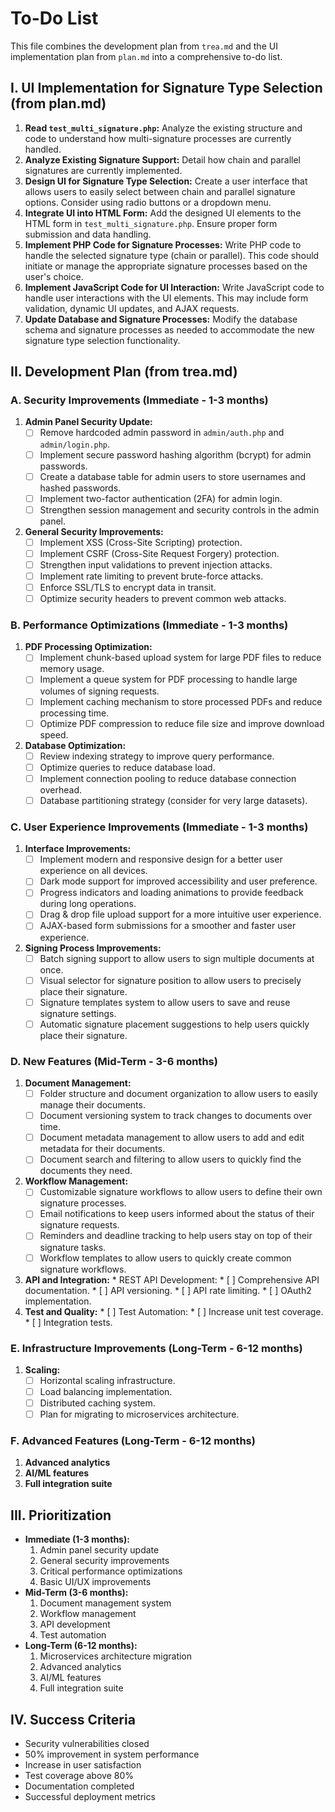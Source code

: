 # To-Do List

This file combines the development plan from `trea.md` and the UI implementation plan from `plan.md` into a comprehensive to-do list.

## I. UI Implementation for Signature Type Selection (from plan.md)

1.  **Read `test_multi_signature.php`:** Analyze the existing structure and code to understand how multi-signature processes are currently handled.
2.  **Analyze Existing Signature Support:** Detail how chain and parallel signatures are currently implemented.
3.  **Design UI for Signature Type Selection:** Create a user interface that allows users to easily select between chain and parallel signature options. Consider using radio buttons or a dropdown menu.
4.  **Integrate UI into HTML Form:** Add the designed UI elements to the HTML form in `test_multi_signature.php`. Ensure proper form submission and data handling.
5.  **Implement PHP Code for Signature Processes:** Write PHP code to handle the selected signature type (chain or parallel). This code should initiate or manage the appropriate signature processes based on the user's choice.
6.  **Implement JavaScript Code for UI Interaction:** Write JavaScript code to handle user interactions with the UI elements. This may include form validation, dynamic UI updates, and AJAX requests.
7.  **Update Database and Signature Processes:** Modify the database schema and signature processes as needed to accommodate the new signature type selection functionality.

## II. Development Plan (from trea.md)

### A. Security Improvements (Immediate - 1-3 months)

1.  **Admin Panel Security Update:**
    *   [ ] Remove hardcoded admin password in `admin/auth.php` and `admin/login.php`.
    *   [ ] Implement secure password hashing algorithm (bcrypt) for admin passwords.
    *   [ ] Create a database table for admin users to store usernames and hashed passwords.
    *   [ ] Implement two-factor authentication (2FA) for admin login.
    *   [ ] Strengthen session management and security controls in the admin panel.
2.  **General Security Improvements:**
    *   [ ] Implement XSS (Cross-Site Scripting) protection.
    *   [ ] Implement CSRF (Cross-Site Request Forgery) protection.
    *   [ ] Strengthen input validations to prevent injection attacks.
    *   [ ] Implement rate limiting to prevent brute-force attacks.
    *   [ ] Enforce SSL/TLS to encrypt data in transit.
    *   [ ] Optimize security headers to prevent common web attacks.

### B. Performance Optimizations (Immediate - 1-3 months)

1.  **PDF Processing Optimization:**
    *   [ ] Implement chunk-based upload system for large PDF files to reduce memory usage.
    *   [ ] Implement a queue system for PDF processing to handle large volumes of signing requests.
    *   [ ] Implement caching mechanism to store processed PDFs and reduce processing time.
    *   [ ] Optimize PDF compression to reduce file size and improve download speed.
2.  **Database Optimization:**
    *   [ ] Review indexing strategy to improve query performance.
    *   [ ] Optimize queries to reduce database load.
    *   [ ] Implement connection pooling to reduce database connection overhead.
    *   [ ] Database partitioning strategy (consider for very large datasets).

### C. User Experience Improvements (Immediate - 1-3 months)

1.  **Interface Improvements:**
    *   [ ] Implement modern and responsive design for a better user experience on all devices.
    *   [ ] Dark mode support for improved accessibility and user preference.
    *   [ ] Progress indicators and loading animations to provide feedback during long operations.
    *   [ ] Drag & drop file upload support for a more intuitive user experience.
    *   [ ] AJAX-based form submissions for a smoother and faster user experience.
2.  **Signing Process Improvements:**
    *   [ ] Batch signing support to allow users to sign multiple documents at once.
    *   [ ] Visual selector for signature position to allow users to precisely place their signature.
    *   [ ] Signature templates system to allow users to save and reuse signature settings.
    *   [ ] Automatic signature placement suggestions to help users quickly place their signature.

### D. New Features (Mid-Term - 3-6 months)

1.  **Document Management:**
    *   [ ] Folder structure and document organization to allow users to easily manage their documents.
    *   [ ] Document versioning system to track changes to documents over time.
    *   [ ] Document metadata management to allow users to add and edit metadata for their documents.
    *   [ ] Document search and filtering to allow users to quickly find the documents they need.
2.  **Workflow Management:**
    *   [ ] Customizable signature workflows to allow users to define their own signature processes.
    *   [ ] Email notifications to keep users informed about the status of their signature requests.
    *   [ ] Reminders and deadline tracking to help users stay on top of their signature tasks.
    *   [ ] Workflow templates to allow users to quickly create common signature workflows.
3.  **API and Integration:**
        *   REST API Development:
            *   [ ] Comprehensive API documentation.
            *   [ ] API versioning.
            *   [ ] API rate limiting.
            *   [ ] OAuth2 implementation.
4.  **Test and Quality:**
        *   [ ] Test Automation:
            *   [ ] Increase unit test coverage.
            *   [ ] Integration tests.

### E. Infrastructure Improvements (Long-Term - 6-12 months)

1.  **Scaling:**
    *   [ ] Horizontal scaling infrastructure.
    *   [ ] Load balancing implementation.
    *   [ ] Distributed caching system.
    *   [ ] Plan for migrating to microservices architecture.

### F. Advanced Features (Long-Term - 6-12 months)

1.  **Advanced analytics**
2.  **AI/ML features**
3.  **Full integration suite**

## III. Prioritization

*   **Immediate (1-3 months):**
    1.  Admin panel security update
    2.  General security improvements
    3.  Critical performance optimizations
    4.  Basic UI/UX improvements
*   **Mid-Term (3-6 months):**
    1.  Document management system
    2.  Workflow management
    3.  API development
    4.  Test automation
*   **Long-Term (6-12 months):**
    1.  Microservices architecture migration
    2.  Advanced analytics
    3.  AI/ML features
    4.  Full integration suite

## IV. Success Criteria

*   Security vulnerabilities closed
*   50% improvement in system performance
*   Increase in user satisfaction
*   Test coverage above 80%
*   Documentation completed
*   Successful deployment metrics